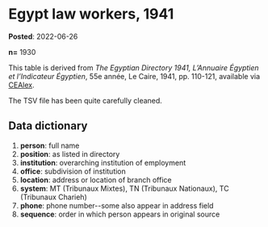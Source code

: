 # Egypt law workers, 1941

**Posted**: 2022-06-26

**n=** 1930

This table is derived from _The Egyptian Directory 1941, L’Annuaire Égyptien et l’Indicateur Égyptien_, 55e année, Le Caire, 1941, pp. 110-121, available via [CEAlex](https://bdd.cealex.org/ressources-documentaires/lvr.php).

The TSV file has been quite carefully cleaned. 

## Data dictionary
1. **person**: full name
1. **position**: as listed in directory
1. **institution**: overarching institution of employment
1. **office**: subdivision of institution
1. **location**: address or location of branch office
1. **system**: MT (Tribunaux Mixtes), TN (Tribunaux Nationaux), TC (Tribunaux Charieh)
1. **phone**: phone number--some also appear in address field
1. **sequence**: order in which person appears in original source